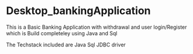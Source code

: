 # Desktop_bankingApplication
This is a Basic Banking Application with withdrawal and user login/Register which is Build completeley using Java and Sql 

The Techstack included are
Java
Sql
JDBC driver
